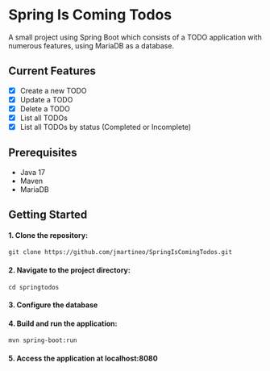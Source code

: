 # Spring Is Coming Todos
A small project using Spring Boot which consists of a TODO application with numerous features, using MariaDB as a database.

## Current Features
- [x] Create a new TODO
- [x] Update a TODO
- [x] Delete a TODO
- [x] List all TODOs
- [x] List all TODOs by status (Completed or Incomplete)

## Prerequisites
* Java 17
* Maven
* MariaDB

## Getting Started

#### 1. Clone the repository:

```shell
git clone https://github.com/jmartineo/SpringIsComingTodos.git
```

#### 2. Navigate to the project directory:
```shell
cd springtodos
```

#### 3. Configure the database

#### 4. Build and run the application:
```shell
mvn spring-boot:run
```

#### 5. Access the application at localhost:8080



